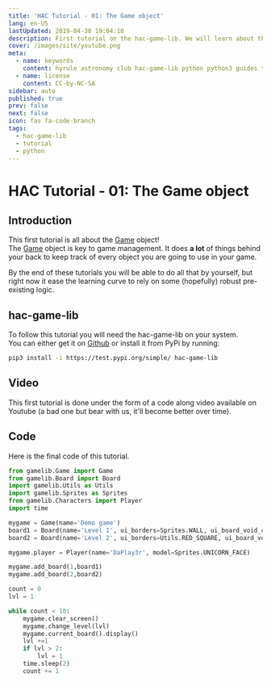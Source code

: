 ```yaml
---
title: 'HAC Tutorial - 01: The Game object'
lang: en-US
lastUpdated: 2019-04-30 19:04:10
description: First tutorial on the hac-game-lib. We will learn about the game object and how critical it is to game management.
cover: /images/site/youtube.png
meta:
  - name: keywords
    content: hyrule astronomy club hac-game-lib python python3 guides tutorial beginner educational kids coding games learning
  - name: license
    content: CC-by-NC-SA
sidebar: auto
published: true
prev: false
next: false
icon: fas fa-code-branch
tags: 
  - hac-game-lib
  - tutorial
  - python
---
```


# HAC Tutorial - 01: The Game object

## Introduction

This first tutorial is all about the [Game] object!  
The [Game] object is key to game management. It does **a lot** of things behind your back to keep track of every object you are going to use in your game. 

By the end of these tutorials you will be able to do all that by yourself, but right now it ease the learning curve to rely on some (hopefully) robust pre-existing logic.

## hac-game-lib

To follow this tutorial you will need the hac-game-lib on your system.  
You can either get it on [Github](https://github.com/arnauddupuis/hac-game-lib) or install it from PyPi by running:

``` bash
pip3 install -i https://test.pypi.org/simple/ hac-game-lib
```

## Video

This first tutorial is done under the form of a code along video available on Youtube (a bad one but bear with us, it'll become better over time).

<youtube url="https://www.youtube.com/embed/CygRW942274" />

## Code

Here is the final code of this tutorial.

``` python
from gamelib.Game import Game
from gamelib.Board import Board
import gamelib.Utils as Utils
import gamelib.Sprites as Sprites
from gamelib.Characters import Player
import time

mygame = Game(name='Demo game')
board1 = Board(name='Level 1', ui_borders=Sprites.WALL, ui_board_void_cell=Utils.BLACK_SQUARE, player_starting_position=[0,0])
board2 = Board(name='Level 2', ui_borders=Utils.RED_SQUARE, ui_board_void_cell=Utils.BLACK_SQUARE, player_starting_position=[4,4])

mygame.player = Player(name='DaPlay3r', model=Sprites.UNICORN_FACE)

mygame.add_board(1,board1)
mygame.add_board(2,board2)

count = 0 
lvl = 1

while count < 10:
    mygame.clear_screen()
    mygame.change_level(lvl)
    mygame.current_board().display()
    lvl +=1 
    if lvl > 2:
        lvl = 1
    time.sleep(2)
    count += 1
```





[Game]: https://hac-game-lib.readthedocs.io/en/latest/game.html